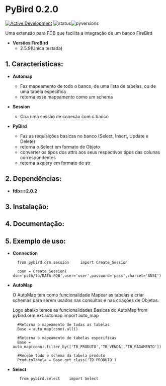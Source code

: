 # PyBird 0.2.0

[![Active Development](https://img.shields.io/badge/Maintenance%20Level-Actively%20Developed-brightgreen.svg)](https://gist.github.com/cheerfulstoic/d107229326a01ff0f333a1d3476e068d)
![status](https://img.shields.io/badge/status-stable-brightgreen.svg)![pyversions](https://img.shields.io/badge/python-3.6%20%7C%203.7%20%7C%203.8%20%7C%203.9%20%7C%203.10-blue)

Uma extensão para FDB que facilita a integração de um banco FireBird

- **Versões FireBird**
  - 2.5.9(Unica testada)
  

## 1. Caracteristicas:

  * **Automap**
      * Faz mapeamento de todo o banco, de uma lista de tabelas, ou de uma tabela especifica
      * retorna esse mapeamento como um schema
      
  * **Session**
      * Cria uma sessão de conexão com o banco

  * **PyBird**
      * Faz as requisições basicas no banco (Select, Insert, Update e Delete)
      * retorna o Select em formato de Objeto
      * converter os tipos dos attrs aos seus respectivos tipos das colunas correspondentes
      * retorna a query em formato de str
   

## 2. Dependências:
   - **fdb==2.0.2**

## 3. Instalação:

## 4. Documentação:

## 5. Exemplo de uso:
  - **Connection**
          
          from pybird.orm.session     import Create_Session
          
          conn = Create_Session(  dsn='path/to/DATA.FDB',user='user',password='pass',charset='ANSI') 
  - **AutoMap**
    
    O AutoMap tem como funcionalidade Mapear as tabelas e criar schemas para serem usados nas consultas e nas criações de Objetos.
    
    Logo abaixo temos as funcionalidades Basicas do AutoMap
          from pybird.orm.ext.automap     import auto_map
          
          #Retorna o mapeamento de todas as tabelas
          Base = auto_map(conn).all()
          
          #Retorna o mapeamento de tabelas especificas
          Base = auto_map(conn).filter_by(['TB_PRODUTO','TB_VENDA','TB_PAGAMENTO'])
          
          #Recebe todo o schema da tabela produto
          ProdutoTabela = Base.get_class('TB_PRODUTO')
          
  - **Select**
         
           from pybird.select    import Select
           
           
        
